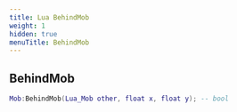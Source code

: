 ```yaml
---
title: Lua BehindMob
weight: 1
hidden: true
menuTitle: BehindMob
---
```

## BehindMob
```lua
Mob:BehindMob(Lua_Mob other, float x, float y); -- bool
```